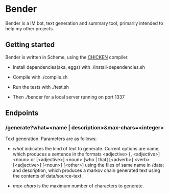 # Bender

Bender is a IM bot, text generation and summary tool, primarily intended to help my other projects.  

## Getting started 

Bender is written in Scheme, using the [CHICKEN](https://www.call-cc.org/) compiler.

* Install dependencies(aka, eggs) with ./install-dependencies.sh

* Compile with ./compile.sh

* Run the tests with ./test.sh

* Then ./bender for a local server running on port 1337

## Endpoints

### /generate?what=&lt;name | description&gt;&max-chars=&lt;integer&gt;

Text generation. Parameters are as follows:

* _what_ indicates the kind of text to generate. Current options are name, which produces a sentence in the formats &lt;adjective&gt; [, &lt;adjective&gt;] &lt;noun&gt; or [&lt;adjective&gt;] &lt;noun&gt; [who | that] [&lt;adverb&gt;] &lt;verb&gt; [&lt;adjective&gt;] [&lt;noun&gt;] [&lt;other&gt;] using the files of same name in /data; and description, which produces a markov chain generated text using the contents of data/source-text.

* _max-chars_ is the maximum number of characters to generate.

